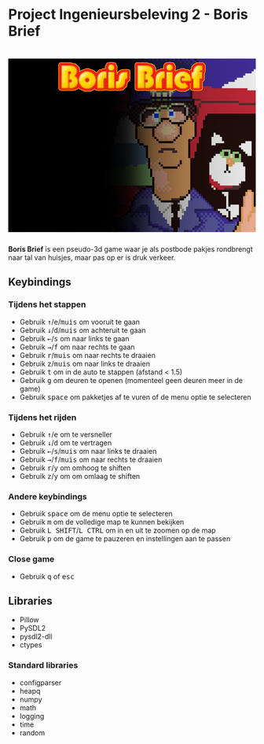 # Project Ingenieursbeleving 2 - Boris Brief

<h1>
    <img src="resources/game_main_menu_wh_tekst.png" alt="Boris brief png" width="600">
</h1>

**Boris Brief** is een pseudo-3d game waar je als postbode pakjes rondbrengt naar tal van huisjes, maar pas op er is druk verkeer.


## Keybindings

### Tijdens het stappen

- Gebruik <kbd>&uparrow;</kbd>/<kbd>e</kbd>/<kbd>muis</kbd> om vooruit te gaan
- Gebruik <kbd>&downarrow;</kbd>/<kbd>d</kbd>/<kbd>muis</kbd> om achteruit te gaan
- Gebruik <kbd>&leftarrow;</kbd>/<kbd>s</kbd> om naar links te gaan 
- Gebruik <kbd>&rightarrow;</kbd>/<kbd>f</kbd> om naar rechts te gaan
- Gebruik <kbd>r</kbd>/<kbd>muis</kbd> om naar rechts te draaien
- Gebruik <kbd>z</kbd>/<kbd>muis</kbd> om naar links te draaien
- Gebruik <kbd>t</kbd> om in de auto te stappen (afstand < 1.5)
- Gebruik <kbd>g</kbd> om deuren te openen (momenteel geen deuren meer in de game)
- Gebruik <kbd>space</kbd> om pakketjes af te vuren of de menu optie te selecteren

### Tijdens het rijden

- Gebruik <kbd>&uparrow;</kbd>/<kbd>e</kbd> om te versneller
- Gebruik <kbd>&downarrow;</kbd>/<kbd>d</kbd> om te vertragen
- Gebruik <kbd>&leftarrow;</kbd>/<kbd>s</kbd>/<kbd>muis</kbd> om naar links te draaien
- Gebruik <kbd>&rightarrow;</kbd>/<kbd>f</kbd>/<kbd>muis</kbd> om naar rechts te draaien
- Gebruik <kbd>r</kbd>/<kbd>y</kbd> om omhoog te shiften
- Gebruik <kbd>z</kbd>/<kbd>y</kbd> om om omlaag te shiften

### Andere keybindings
- Gebruik <kbd>space</kbd> om de menu optie te selecteren
- Gebruik <kbd>m</kbd> om de volledige map te kunnen bekijken
- Gebruik <kbd>L SHIFT</kbd>/<kbd>L CTRL</kbd> om in en uit te zoomen op de map
- Gebruik <kbd>p</kbd> om de game te pauzeren en instellingen aan te passen

### Close game
- Gebruik <kbd>q</kbd> of <kbd>esc</kbd>

## Libraries
- Pillow
- PySDL2
- pysdl2-dll
- ctypes
### Standard libraries
- configparser
- heapq
- numpy
- math
- logging
- time
- random

